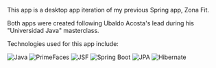 This app is a desktop app iteration of my previous Spring app, Zona Fit.

Both apps were created following Ubaldo Acosta's lead during his "Universidad Java" masterclass.

Technologies used for this app include:

![Java](https://img.shields.io/badge/java-%23ED8B00.svg?style=for-the-badge&logo=openjdk&logoColor=white)
![PrimeFaces](https://img.shields.io/badge/PrimeFaces-5.3.4-blue.svg?style=for-the-badge)
![JSF](https://img.shields.io/badge/JSF-2.3-blue.svg?style=for-the-badge)
![Spring Boot](https://img.shields.io/badge/Spring%20Boot-3.1.2-brightgreen.svg?style=for-the-badge&logo=spring&logoColor=white)
![JPA](https://img.shields.io/badge/JPA-2.2-blue.svg?style=for-the-badge&logo=java&logoColor=white)
![Hibernate](https://img.shields.io/badge/Hibernate-5.6.10.Final-red.svg?style=for-the-badge&logo=hibernate&logoColor=white)
